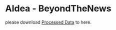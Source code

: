 # AIdea - BeyondTheNews

please download [Processed Data](https://drive.google.com/file/d/1K4SnbYkp3dnGVqBqjZni7RFW7gN1gEeK/view) to here.

